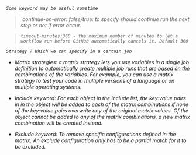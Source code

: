 _`Some keyword may be useful sometime`_

> _`continue-on-error: false/true: to specify should continue run the next step or not if error occur._

> _`timeout-minutes:360 - the maximum number of minutes to let a workflow run before GitHub automatically cancels it. Default 360`_

_`Strategy ? Which we can specify in a certain job`_

- _Matrix strategies: a matrix strategy lets you use variables in a single job definition to automatically create multiple job runs that are based on the combinations of the variables. For example, you can use a matrix strategy to test your code in multiple versions of a language or on multiple operating systems._

- _Include keyword:  For each object in the include list, the key:value pairs in in the object will be added to each of the matrix combinations if none of the key:value pairs overwrite any of the original matrix values. Of the object cannot be added to any of the matrix combinations, a new matrix combination will be created instead._

- _Exclude keyword:  To remove specific configurations defined in the matrix. An exclude configuration only has to be a partial match for it to be excluded._